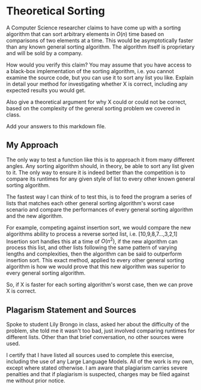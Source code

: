 # Theoretical Sorting

A Computer Science researcher claims to have come up with a sorting algorithm
that can sort arbitrary elements in $O(n)$ time based on comparisons of two
elements at a time. This would be asymptotically faster than any known general
sorting algorithm. The algorithm itself is proprietary and will be sold by a
company.

How would you verify this claim? You may assume that you have access to a
black-box implementation of the sorting algorithm, i.e. you cannot examine the
source code, but you can use it to sort any list you like. Explain in detail
your method for investigating whether X is correct, including any expected
results you would get.

Also give a theoretical argument for why X could or could not be correct, based
on the complexity of the general sorting problem we covered in class.

Add your answers to this markdown file.

## My Approach
The only way to test a function like this is to approach it from many different angles. Any sorting algorithm should, in theory, be able to sort any list given to it. The only way to ensure it is indeed better than the competition is to compare its runtimes for any given style of list to every other known general sorting algorithm.

The fastest way I can think of to test this, is to feed the program a series of lists that matches each other general sorting algorithm's worst case scenario and compare the performances of every general sorting algorithm and the new algorithm.

For example, competing against insertion sort, we would compare the new algorithms ability to process a reverse sorted list, i.e. [10,9,8,7...,3,2,1]
Insertion sort handles this at a time of $O(n^2)$, if the new algorithm can process this list, and other lists following the same pattern of varying lengths and complexities, then the algorithm can be said to outperform insertion sort. This exact method, applied to every other general sorting algorithm is how we would prove that this new algorithm was superior to every general sorting algorithm.

So, if X is faster for each sorting algorithm's worst case, then we can prove X is correct.

## Plagarism Statement and Sources

Spoke to student Lily Brongo in class, asked her about the difficulty of the problem, she told me it wasn't too bad, just involved comparing runtimes for different lists. Other than that brief conversation, no other sources were used.

I certify that I have listed all sources used to complete this exercise, including the use of any Large Language Models. All of the work is my own, except where stated otherwise. I am aware that plagiarism carries severe penalties and that if plagiarism is suspected, charges may be filed against me without prior notice.
